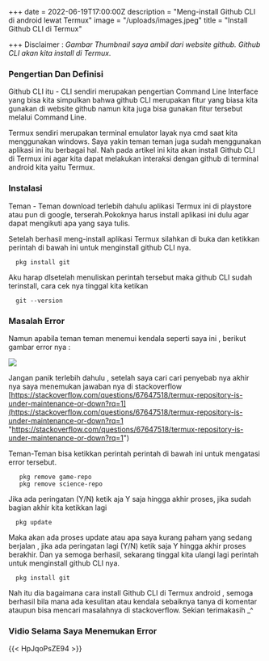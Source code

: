 +++
date = 2022-06-19T17:00:00Z
description = "Meng-install Github CLI di android lewat Termux"
image = "/uploads/images.jpeg"
title = "Install Github CLI di Termux"

+++
Disclaimer : _Gambar Thumbnail saya ambil dari website github. Github CLI akan kita install di Termux._

### **Pengertian Dan Definisi**

Github CLI itu - CLI sendiri merupakan pengertian Command Line Interface yang bisa kita simpulkan bahwa github CLI merupakan fitur yang biasa kita gunakan di website github namun kita juga bisa gunakan fitur tersebut melalui Command Line.

Termux sendiri merupakan terminal emulator layak nya cmd saat kita menggunakan windows. Saya yakin teman teman juga sudah menggunakan aplikasi ini itu berbagai hal. Nah pada artikel ini kita akan install Github CLI di Termux ini agar kita dapat melakukan interaksi dengan github di terminal android kita yaitu Termux.

### Instalasi

Teman - Teman download terlebih dahulu aplikasi Termux ini di playstore atau pun di google, terserah.Pokoknya harus install aplikasi ini dulu agar dapat mengikuti apa yang saya tulis.

Setelah berhasil meng-install aplikasi Termux silahkan di buka dan ketikkan perintah di bawah ini untuk menginstall github CLI nya.

      pkg install git

Aku harap dlsetelah menuliskan perintah tersebut maka github CLI sudah terinstall, cara cek nya tinggal kita ketikan

      git --version

### Masalah Error

Namun apabila teman teman menemui kendala seperti saya ini , berikut gambar error nya :

![](/uploads/screenshot_20220620-155048_peluncur_pixel.jpg)

Jangan panik terlebih dahulu , setelah saya cari cari penyebab nya akhir nya saya menemukan jawaban nya di stackoverflow [https://stackoverflow.com/questions/67647518/termux-repository-is-under-maintenance-or-down?rq=1](https://stackoverflow.com/questions/67647518/termux-repository-is-under-maintenance-or-down?rq=1 "https://stackoverflow.com/questions/67647518/termux-repository-is-under-maintenance-or-down?rq=1")

Teman-Teman bisa ketikkan perintah perintah di bawah ini untuk mengatasi error tersebut.

       pkg remove game-repo
       pkg remove science-repo

Jika ada peringatan (Y/N) ketik aja Y saja hingga akhir proses, jika sudah bagian akhir kita ketikkan lagi

      pkg update

Maka akan ada proses update atau apa saya kurang paham yang sedang berjalan , jika ada peringatan lagi (Y/N) ketik saja Y hingga akhir proses berakhir. Dan ya semoga berhasil, sekarang tinggal kita ulangi lagi perintah untuk menginstall github CLI nya.

      pkg install git

Nah itu dia bagaimana cara install Github CLI di Termux android , semoga berhasil bila mana ada kesulitan atau kendala sebaiknya tanya di komentar ataupun bisa mencari masalahnya di stackoverflow. Sekian terimakasih _^

### **Vidio Selama Saya Menemukan Error**

{{<  HpJqoPsZE94 >}}